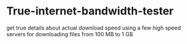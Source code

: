 # True-internet-bandwidth-tester
get true details about actual download speed using a few high speed servers for downloading files from 100 MB to 1 GB
